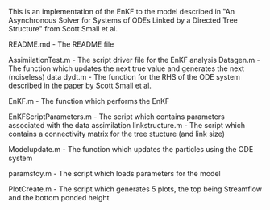 This is an implementation of the EnKF to the model described in "An Asynchronous Solver
for Systems of ODEs Linked by a Directed Tree Structure" from Scott Small et al.



README.md                    - The README file

AssimilationTest.m           - The script driver file for the EnKF 
analysis
Datagen.m            - The function which updates the next true value and generates the next (noiseless) 
data
dydt.m                   - The function for the RHS of the ODE system described in the paper by Scott Small et al.

EnKF.m                       - The function which performs the EnKF

EnKFScriptParameters.m       - The script which contains parameters associated with the data 
assimilation
linkstructure.m  - The script which contains a connectivity matrix for the tree stucture (and link size)

Modelupdate.m                - The function which updates the particles using the ODE system

paramstoy.m                  - The script which loads parameters for the model

PlotCreate.m                 - The script which generates 5 plots, the top being Streamflow and the bottom ponded height
